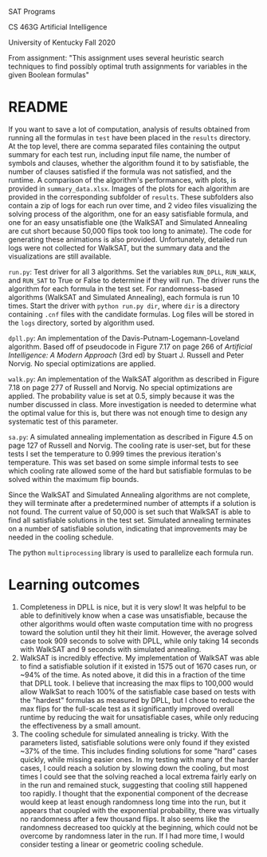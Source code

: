 SAT Programs

CS 463G Artificial Intelligence

University of Kentucky Fall 2020

From assignment: "This assignment uses several heuristic search techniques to
find possibly optimal truth assignments for variables in the given Boolean
formulas"

# README
If you want to save a lot of computation, analysis of results obtained from
running all the formulas in `test` have been placed in the `results` directory.
At the top level, there are comma separated files containing the output summary
for each test run, including input file name, the number of symbols and clauses,
whether the algorithm found it to by satisfiable, the number of clauses
satisfied if the formula was not satisfied, and the runtime. A comparison of the
algorithm's performances, with plots, is provided in `summary_data.xlsx`. Images
of the plots for each algorithm are provided in the corresponding subfolder of
`results`. These subfolders also contain a zip of logs for each run over time,
and 2 video files visualizing the solving process of the algorithm, one for an
easy satisfiable formula, and one for an easy unsatisfiable one (the WalkSAT and
Simulated Annealing are cut short because 50,000 flips took too long to
animate). The code for generating these animations is also provided.
Unfortunately, detailed run logs were not collected for WalkSAT, but the summary
data and the visualizations are still available.

`run.py`: Test driver for all 3 algorithms. Set the variables `RUN_DPLL`,
`RUN_WALK`, and `RUN_SAT` to True or False to determine if they will run. The
driver runs the algorithm for each formula in the test set. For randomness-based
algorithms (WalkSAT and Simulated Annealing), each formula is run 10 times.
Start the  driver with `python run.py dir`, where `dir` is a directory
containing `.cnf` files with the candidate formulas. Log files will be stored in
the `logs` directory, sorted by algorithm used. 

`dpll.py`: An implementation of the Davis-Putnam-Logemann-Loveland algorithm.
Based off of pseudocode in Figure 7.17 on page 266 of *Artificial Intelligence:
A Modern Approach* (3rd ed) by Stuart J. Russell and Peter Norvig. No special
optimizations are applied.

`walk.py`: An implementation of the WalkSAT algorithm as described in Figure
7.18 on page 277 of Russell and Norvig. No special optimizations are applied.
The probability value is set at 0.5, simply because it was the number discussed
in class. More investigation is needed to determine what the optimal value for
this is, but there was not enough time to design any systematic test of this
parameter.

`sa.py`: A simulated annealing implementation as described in Figure 4.5 on page
127 of Russell and Norvig. The cooling rate is user-set, but for these tests I
set the temperature to 0.999 times the previous iteration's temperature. This
was set based on some simple informal tests to see which cooling rate allowed
some of the hard but satisfiable formulas to be solved within the maximum flip
bounds. 

Since the WalkSAT and Simulated Annealing algorithms are not complete, they will
terminate after a predetermined number of attempts if a solution is not found.
The current value of 50,000 is set such that WalkSAT is able to find all
satisfiable solutions in the test set. Simulated annealing terminates on a number
of satisfiable solution, indicating that improvements may be needed in the 
cooling schedule.

The python `multiprocessing` library is used to parallelize each formula run.

# Learning outcomes

1. Completeness in DPLL is nice, but it is very slow! It was helpful to be able
   to definitively know when a case was unsatisfiable, because the other
   algorithms would often waste computation time with no progress toward the
   solution until they hit their limit. However, the average solved case took
   909 seconds to solve with DPLL, while only taking 14 seconds with WalkSAT and
   9 seconds with simulated annealing.
2. WalkSAT is incredibly effective. My implementation of WalkSAT was able to
   find a satisfiable solution if it existed in 1575 out of 1670 cases run, or
   ~94% of the time. As noted above, it did this in a fraction of the time that
   DPLL took. I believe that increasing the max flips to 100,000 would allow
   WalkSat to reach 100% of the satisfiable case based on tests with the
   "hardest" formulas as measured by DPLL, but I chose to reduce the max flips
   for the full-scale test as it significantly improved overall runtime by
   reducing the wait for unsatisfiable cases, while only reducing the
   effectiveness by a small amount.
3. The cooling schedule for simulated annealing is tricky. With the parameters
   listed, satisfiable solutions were only found if they existed ~37% of the
   time. This includes finding solutions for some "hard" cases quickly, while
   missing easier ones. In my testing with many of the harder cases, I could
   reach a solution by slowing down the cooling, but most times I could see that
   the solving reached a local extrema fairly early on in the run and remained
   stuck, suggesting that cooling still happened too rapidly. I thought that the
   exponential component of the decrease would keep at least enough randomness
   long time into the run, but it appears that coupled with the exponential
   probability, there was virtually no randomness after a few thousand flips. It
   also seems like the randomness decreased too quickly at the beginning, which
   could not be overcome by randomness later in the run. If I had more time, I
   would consider testing a linear or geometric cooling schedule.
